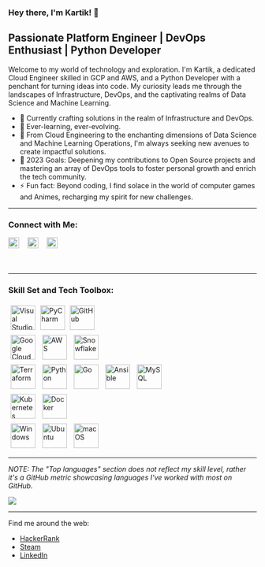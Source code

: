 ### Hey there, I'm Kartik! 👋

## Passionate Platform Engineer | DevOps Enthusiast | Python Developer

Welcome to my world of technology and exploration. I'm Kartik, a dedicated Cloud Engineer skilled in GCP and AWS, and a Python Developer with a penchant for turning ideas into code. My curiosity leads me through the landscapes of Infrastructure, DevOps, and the captivating realms of Data Science and Machine Learning.

- 🔭 Currently crafting solutions in the realm of Infrastructure and DevOps.
- 🌱 Ever-learning, ever-evolving.
- 👯 From Cloud Engineering to the enchanting dimensions of Data Science and Machine Learning Operations, I'm always seeking new avenues to create impactful solutions.
- 🥅 2023 Goals: Deepening my contributions to Open Source projects and mastering an array of DevOps tools to foster personal growth and enrich the tech community.
- ⚡ Fun fact: Beyond coding, I find solace in the world of computer games and Animes, recharging my spirit for new challenges.

---

### Connect with Me:

<div>
    <a href="https://www.hackerrank.com/say_rox?hr_r=1" style="display:inline-block; margin-right: 10px;">
        <img align="left" width="22px" src="https://cdn4.iconfinder.com/data/icons/logos-and-brands/512/160_Hackerrank_logo_logos-512.png" />
    </a>
    <a href="https://steamcommunity.com/profiles/76561198376698043/" style="display:inline-block; margin-right: 10px;">
        <img align="left" width="22px" src="https://cdn.icon-icons.com/icons2/2407/PNG/512/steam_icon_146047.png" />
    </a>
    <a href="https://www.linkedin.com/in/kartik-raj-89762616b/" style="display:inline-block; margin-right: 10px;">
        <img align="left" width="22px" src="https://cdn.icon-icons.com/icons2/555/PNG/512/linkedin_icon-icons.com_53609.png" />
    </a>
</div>

<br />
<br />

---


### Skill Set and Tech Toolbox:

<div style="display: flex; flex-wrap: wrap;">
    <a href="https://code.visualstudio.com/" style="display:inline-block; margin: 5px;">
        <img alt="Visual Studio Code" width="50px" src="https://cdn.icon-icons.com/icons2/3053/PNG/128/microsoft_visual_studio_code_alt_macos_bigsur_icon_189952.png" />
    </a>
    <a href="https://www.jetbrains.com/pycharm/" style="display:inline-block; margin: 5px;">
        <img alt="PyCharm" width="50px" src="https://img.icons8.com/color/240/000000/pycharm.png" />
    </a>
   
   <a href="https://github.com/" style="display:inline-block; margin: 5px;">
        <img alt="GitHub" width="50px" src="https://cdn.icon-icons.com/icons2/1907/PNG/128/iconfinder-github-4555889_121361.png" />
    </a>
 
</div>

<div>
    <a href="https://cloud.google.com/" style="display:inline-block; margin: 5px;">
        <img alt="Google Cloud" width="50px" src="https://cdn.icon-icons.com/icons2/2699/PNG/128/google_cloud_logo_icon_171058.png" />
    </a>
    <a href="https://aws.amazon.com/" style="display:inline-block; margin: 5px;">
        <img alt="AWS" width="50px" src="https://img.icons8.com/color/48/000000/amazon-web-services.png" />
    </a>
    <a href="https://www.snowflake.com/" style="display:inline-block; margin: 5px;">
        <img alt="Snowflake" width="50px" src="https://cdn.icon-icons.com/icons2/964/PNG/512/snowflake_icon-icons.com_74649.png" />
    </a>

</div>

<div>
     <a href="https://www.terraform.io/" style="display:inline-block; margin: 5px;">
        <img alt="Terraform" width="50px" src="https://cdn.icon-icons.com/icons2/2107/PNG/128/file_type_terraform_icon_130125.png" />
    </a>
    <a href="https://www.python.org/" style="display:inline-block; margin: 5px;">
        <img alt="Python" width="50px" src="https://img.icons8.com/color/240/000000/python.png" />
    </a>
     <a href="https://golang.org/" style="display:inline-block; margin: 5px;">
        <img alt="Go" width="50px" src="https://img.icons8.com/color/48/000000/golang.png" />
    </a>
  <a href="https://www.ansible.com/" style="display:inline-block; margin: 5px;">
        <img alt="Ansible" width="50px" src="https://cdn.icon-icons.com/icons2/2148/PNG/512/ansible_icon_132595.png" />
    </a>
    <a href="https://dev.mysql.com/" style="display:inline-block; margin: 5px;">
        <img alt="MySQL" width="50px" src="https://cdn.icon-icons.com/icons2/273/PNG/256/icon_sql_256_30046.png" />
    </a>
  
</div>

<div>
  
  <a href="https://kubernetes.io/" style="display:inline-block; margin: 5px;">
        <img alt="Kubernetes" width="50px" src="https://cdn.icon-icons.com/icons2/2699/PNG/512/kubernetes_logo_icon_168359.png" />
    </a>
    <a href="https://www.docker.com/" style="display:inline-block; margin: 5px;">
        <img alt="Docker" width="50px" src="https://cdn.icon-icons.com/icons2/2415/PNG/128/docker_plain_wordmark_logo_icon_146555.png" />
    </a>
</div>

<div>
    <a href="https://www.microsoft.com/en-us/windows" style="display:inline-block; margin: 5px;">
        <img alt="Windows" width="50px" src="https://img.icons8.com/color/240/000000/windows-10.png" />
    </a>
    <a href="https://ubuntu.com/" style="display:inline-block; margin: 5px;">
        <img alt="Ubuntu" width="50px" src="https://img.icons8.com/color/96/000000/ubuntu--v1.png" />
    </a>
    <a href="https://developer.apple.com/macos/" style="display:inline-block; margin: 5px;">
        <img alt="macOS" width="50px" src="https://img.icons8.com/officel/160/000000/mac-logo.png" />
    </a>
</div>

---


_NOTE: The "Top languages" section does not reflect my skill level, rather it's a GitHub metric showcasing languages I've worked with most on GitHub._

<a href="https://github.com/rajkartik">
  <img align="center" src="https://github-readme-stats-sigma-five.vercel.app/api/top-langs/?username=rajkartik&theme=react&line_height=40&hide=css" />
</a>

---

Find me around the web:

- [HackerRank][HackerRank]
- [Steam][Steam]
- [LinkedIn][linkedin]

[Steam]: https://steamcommunity.com/profiles/76561198376698043/
[linkedin]: https://www.linkedin.com/in/kartik-raj-89762616b/
[HackerRank]: https://www.hackerrank.com/say_rox?hr_r=1

<!-- Steam-Stats start -->
<!-- Steam-Stats end -->

